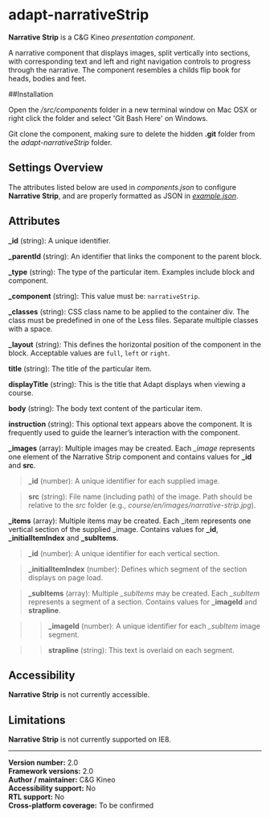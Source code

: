 # adapt-narrativeStrip

**Narrative Strip** is a C&G Kineo *presentation component*.

A narrative component that displays images, split vertically into sections, with corresponding text and left and right navigation controls to progress through the narrative. The component resembles a childs flip book for heads, bodies and feet.

##Installation

Open the */src/components* folder in a new terminal window on Mac OSX or right click the folder and select 'Git Bash Here' on Windows.

Git clone the component, making sure to delete the hidden **.git** folder from the *adapt-narrativeStrip* folder.

## Settings Overview

The attributes listed below are used in *components.json* to configure **Narrative Strip**, and are properly formatted as JSON in [*example.json*](https://github.com/cgkineo/adapt-narrativeStrip/blob/master/example.json).

## Attributes

**_id** (string): A unique identifier.

**_parentId** (string): An identifier that links the component to the parent block.

**_type** (string): The type of the particular item. Examples include block and component.	

**_component** (string): This value must be: `narrativeStrip`.

**_classes** (string): CSS class name to be applied to the container div. The class must be predefined in one of the Less files. Separate multiple classes with a space.

**_layout** (string): This defines the horizontal position of the component in the block. Acceptable values are `full`, `left` or `right`.

**title** (string): The title of the particular item.	

**displayTitle** (string): This is the title that Adapt displays when viewing a course.	

**body** (string): The body text content of the particular item.	

**instruction** (string): This optional text appears above the component. It is frequently used to
guide the learner’s interaction with the component.

**_images** (array): Multiple images may be created. Each *_image* represents one element of the Narrative Strip component and contains values for **_id** and **src**.

>**_id** (number): A unique identifier for each supplied image.

>**src** (string): File name (including path) of the image. Path should be relative to the *src* folder (e.g., *course/en/images/narrative-strip.jpg*).

**_items** (array): Multiple items may be created. Each _item represents one vertical section of the supplied _image. Contains values for **_id**, **_initialItemIndex** and **_subItems**.

>**_id** (number): A unique identifier for each vertical section.

>**_initialItemIndex** (number): Defines which segment of the section displays on page load.

>**_subItems** (array): Multiple *_subItems* may be created. Each *_subItem* represents a segment of a section. Contains values for **_imageId** and **strapline**.

>>**_imageId** (number): A unique identifier for each *_subItem* image segment.

>>**strapline** (string): This text is overlaid on each segment.

## Accessibility

**Narrative Strip** is not currently accessible.

## Limitations

**Narrative Strip** is not currently supported on IE8.

----------------------------
**Version number:**  2.0  
**Framework versions:** 2.0  
**Author / maintainer:** C&G Kineo  
**Accessibility support:** No  
**RTL support:** No  
**Cross-platform coverage:** To be confirmed  
